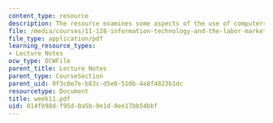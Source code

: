 ```yaml
---
content_type: resource
description: The resource examines some aspects of the use of computers in the classroom.
file: /media/courses/11-128-information-technology-and-the-labor-market-spring-2005/014fb98df95d0a5b9e1d0ee17bb54bbf_week11.pdf
file_type: application/pdf
learning_resource_types:
- Lecture Notes
ocw_type: OCWFile
parent_title: Lecture Notes
parent_type: CourseSection
parent_uid: 9f3c0e7e-b83c-d5e6-510b-4e8f4823b1dc
resourcetype: Document
title: week11.pdf
uid: 014fb98d-f95d-0a5b-9e1d-0ee17bb54bbf
---
```

